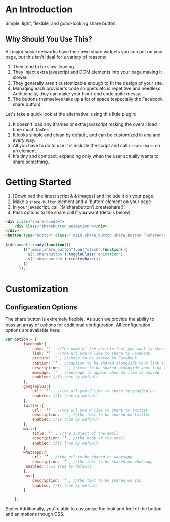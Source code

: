 
# An Introduction
Simple, light, flexible, and good-looking share button. 
## Why Should You Use This?
All major social networks have their own share widgets you can put on your page, but this isn't ideal for a variety of reasons:

1. They tend to be slow-loading.
2. They inject extra javascript and DOM elements into your page making it slower.
3. They generally aren't customizable enough to fit the design of your site.
4. Managing each provider's code snippets etc is repetitive and needless. Additionally, they can make your front-end code quite messy.
5. The buttons themselves take up a lot of space (especially the Facebook share button).

Let's take a quick look at the alternative, using this little plugin:

1. It doesn't load any iframes or extra javascript making the overall load time much faster.
2. It looks simple and clean by default, and can be customized in any and every way.
3. All you have to do to use it is include the script and call `createshare` on an element. 
4. It's tiny and compact, expanding only when the user actually wants to share something.

# Getting Started
1. [Download the latest script &  & images] and include it on your page.
2. Make a `share-button` element and a ‘button’ element on your page
3. In your javascript, call `$(‘sharebutton’).createshare()’.
4. Pass options to the share call if you want (details below)


```html
<div class="share-bundle">
    <div class="sharebutton animation"></div>
</div>
<button type="button" class=" main_share_button share_button ”>share</button>
```

```js
$(document).ready(function(){
        $(".main_share_button").on("click",function(){
          $('.sharebutton').toggleClass('animation');
          $('.sharebutton').createshare();
        })
      });
```

# Customization
## Configuration Options
The share button is extremely flexible. As such we provide the ability to pass an array of options for additional configuration. All configuration options are available here:
```js
var option = {
        facebook:{
            name: '' , //The name of the article that you want to share.
            link: ‘’ , //the url you'd like to share to Facebook
            picture: '' , //image to be shared to Facebook 
            caption: ‘’ , //caption to be shared alongside your link to Facebook 
            description: '' , //text to be shared alongside your link to Facebook
            message: '' , //message to appear when an item is shared
            enabled: //Is true by default
        },
        googleplus:{
            url:  ‘’ , //the url you'd like to share to googleplus
            enabled: //Is true by default
        },
        twitter:{
            url:  ‘’ , //the url you'd like to share to twitter
    	    description: '' , //the text to be shared on twitter
            enabled: //Is true by default
        },  
        mail:{
            title: ’’ , //the subject of the email
            description: ‘’ , //the body of the email  
            enabled: //Is true by default     
        },
        whatsapp:{
            url: ‘’ , //the url to be shared on whatsapp
            description: ’’ , //the text to be shared on whatsapp
	     enabled: //Is true by default
        },
        sms:{
            description: ‘’ , //the text to be shared on sms
            enabled: //Is true by default
        }

    };
```
Styles
Additionally, you're able to customize the look and feel of the button and animations though CSS. 
